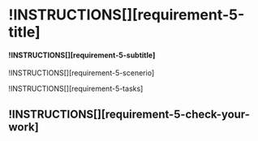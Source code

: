 # !INSTRUCTIONS[][requirement-5-title]

#### !INSTRUCTIONS[][requirement-5-subtitle]

!INSTRUCTIONS[][requirement-5-scenerio]

!INSTRUCTIONS[][requirement-5-tasks]

## !INSTRUCTIONS[][requirement-5-check-your-work]